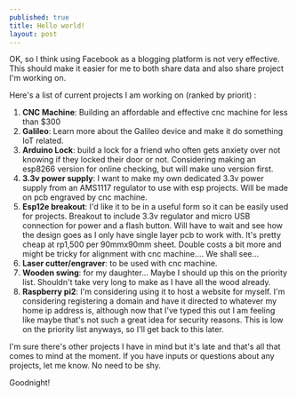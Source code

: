 ```yaml
---
published: true
title: Hello world!
layout: post
---
```

OK, so I think using Facebook as a blogging platform is not very effective. This should make it easier for me to both share data and also share project I'm working on. 

Here's a list of current projects I am working on (ranked by priorit) :
1. <b>CNC Machine</b>: Building an affordable and effective cnc machine for less than $300
2. <b>Galileo</b>: Learn more about the Galileo device and make it do something IoT related. 
3. <b>Arduino Lock</b>: build a lock for a friend who often gets anxiety over not knowing if they locked their door or not.  Considering making an esp8266 version for online checking, but will make uno version first. 
4. <b>3.3v power supply</b>: I want to make my own dedicated 3.3v power supply from an AMS1117 regulator to use with esp projects. Will be made on pcb engraved by cnc machine. 
5. <b>Esp12e breakout</b>: I'd like it to be in a useful form so it can be easily used for projects. Breakout to include 3.3v regulator and micro USB connection for power and a flash button. Will have to wait and see how the design goes as I only have single layer pcb to work with. It's pretty cheap at rp1,500 per 90mmx90mm sheet. Double costs a bit more and might be tricky for alignment with cnc machine.... We shall see... 
6. <b>Laser cutter/engraver</b>: to be used with cnc machine. 
7. <b>Wooden swing</b>: for my daughter... Maybe I should up this on the priority list.  Shouldn't take very long  to make as I have all the wood already.  
8. <b>Raspberry pi2</b>: I'm considering using it to host a website for myself.  I'm considering registering a domain and have it directed to whatever my home ip address is, although now that I've typed this out I am feeling like maybe that's not such a great idea for security reasons. This is low on the priority list anyways, so I'll get back to this later. 

I'm sure there's other projects I have in mind but it's late and that's all that comes to mind at the moment.  If you have inputs or questions about any projects, let me know.  No need to be shy. 

Goodnight! 
